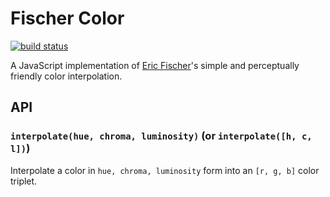 # Fischer Color

[![build status](https://secure.travis-ci.org/mapbox/fischer-color.png)](http://travis-ci.org/mapbox/fischer-color)

A JavaScript implementation of [Eric Fischer](https://github.com/ericfischer)'s
simple and perceptually friendly color interpolation.

## API

### `interpolate(hue, chroma, luminosity)` (or `interpolate([h, c, l])`)

Interpolate a color in `hue, chroma, luminosity` form into an
`[r, g, b]` color triplet.
